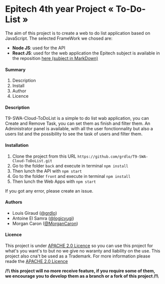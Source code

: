 # Epitech 4th year Project « To-Do-List »

The aim of this project is to create a web to do list application based on JavaScript. The selected FrameWork we chosed are:
 - **Node JS**: used for the API
 - **React JS**: used for the web application
 the Epitech subject is available in the reposition [here (subject in MarkDown)](https://github.com/grdlo/T9-SWA-Cloud-ToDoList/blob/master/SUBJECT.md)

#### Summary
1. Description
2. Install
3. Author
4. Licence

#### Description

T9-SWA-Cloud-ToDoList is a simple to do list wab application, you can Create and Remove Task, you can set them as finish and filter them. An Administrator panel is available, with all the user fonctionnality but also a users list and the possibility to see the task of users and filter them.

#### Installation

 1. Clone the project from this URL `https://github.com/grdlo/T9-SWA-Cloud-ToDoList.git`
 2. Go to the folder `back` and execute in terminal `npm install`
 3. Then lunch the API with `npm start`
 4. Go to the folder `front` and execute in terminal `npm install`
 5. Then lunch the Web Apps with `npm start`

If you got any error, please create an issue.

#### Authors
- Louis Giraud ([@grdlo](https://github.com/grdlo))
- Antoine El Samra ([@logicyugi](https://github.com/logicyugi))
- Morgan Caron ([@MorganCaron](https://github.com/MorganCaron))

#### Licence

This project is under [APACHE 2.0 Licence](https://github.com/grdlo/T9-SWA-Cloud-ToDoList/blob/master/LICENSE) so you can use this project for what's you want's to but no we give no waranty and liability on the use. This project also cna't be used as a Trademark.
For more information please reade the [APACHE 2.0 Licence](https://github.com/grdlo/T9-SWA-Cloud-ToDoList/blob/master/LICENSE)


**/!\\ this project will no more receive feature, if you require some of them, we encourage you to develop them as a branch or a fork of this project /!\\**
